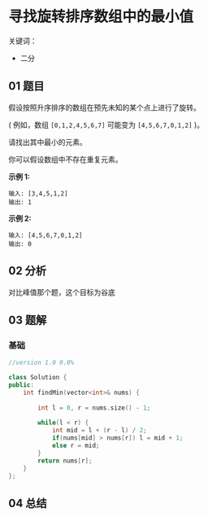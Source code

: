 # 寻找旋转排序数组中的最小值

关键词：

- 二分

## 01 题目

假设按照升序排序的数组在预先未知的某个点上进行了旋转。

( 例如，数组 `[0,1,2,4,5,6,7]` 可能变为 `[4,5,6,7,0,1,2]` )。

请找出其中最小的元素。

你可以假设数组中不存在重复元素。

**示例 1:**

```
输入: [3,4,5,1,2]
输出: 1
```

**示例 2:**

```
输入: [4,5,6,7,0,1,2]
输出: 0
```

## 02 分析

对比峰值那个题，这个目标为谷底

## 03 题解

### 基础

```c++
//version 1.0 0.0%

class Solution {
public:
    int findMin(vector<int>& nums) {
        
        int l = 0, r = nums.size() - 1;
        
        while(l < r) {
            int mid = l + (r - l) / 2;
            if(nums[mid] > nums[r]) l = mid + 1;
            else r = mid;
        }
        return nums[r];
    }
};
```

## 04 总结

